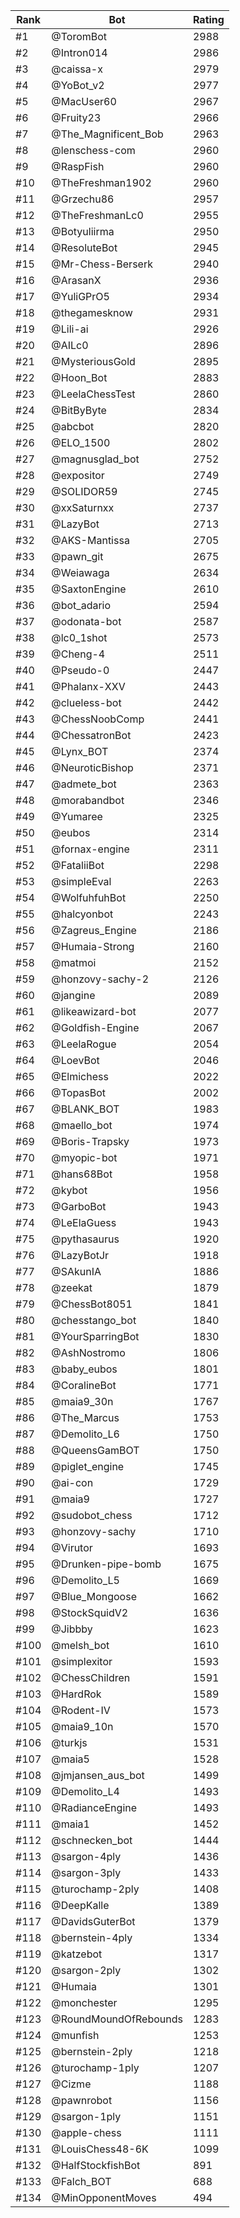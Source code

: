 Rank|Bot|Rating
---|---|---
#1|@ToromBot|2988
#2|@Intron014|2986
#3|@caissa-x|2979
#4|@YoBot_v2|2977
#5|@MacUser60|2967
#6|@Fruity23|2966
#7|@The_Magnificent_Bob|2963
#8|@lenschess-com|2960
#9|@RaspFish|2960
#10|@TheFreshman1902|2960
#11|@Grzechu86|2957
#12|@TheFreshmanLc0|2955
#13|@Botyuliirma|2950
#14|@ResoluteBot|2945
#15|@Mr-Chess-Berserk|2940
#16|@ArasanX|2936
#17|@YuliGPrO5|2934
#18|@thegamesknow|2931
#19|@Lili-ai|2926
#20|@AILc0|2896
#21|@MysteriousGold|2895
#22|@Hoon_Bot|2883
#23|@LeelaChessTest|2860
#24|@BitByByte|2834
#25|@abcbot|2820
#26|@ELO_1500|2802
#27|@magnusglad_bot|2752
#28|@expositor|2749
#29|@SOLIDOR59|2745
#30|@xxSaturnxx|2737
#31|@LazyBot|2713
#32|@AKS-Mantissa|2705
#33|@pawn_git|2675
#34|@Weiawaga|2634
#35|@SaxtonEngine|2610
#36|@bot_adario|2594
#37|@odonata-bot|2587
#38|@lc0_1shot|2573
#39|@Cheng-4|2511
#40|@Pseudo-0|2447
#41|@Phalanx-XXV|2443
#42|@clueless-bot|2442
#43|@ChessNoobComp|2441
#44|@ChessatronBot|2423
#45|@Lynx_BOT|2374
#46|@NeuroticBishop|2371
#47|@admete_bot|2363
#48|@morabandbot|2346
#49|@Yumaree|2325
#50|@eubos|2314
#51|@fornax-engine|2311
#52|@FataliiBot|2298
#53|@simpleEval|2263
#54|@WolfuhfuhBot|2250
#55|@halcyonbot|2243
#56|@Zagreus_Engine|2186
#57|@Humaia-Strong|2160
#58|@matmoi|2152
#59|@honzovy-sachy-2|2126
#60|@jangine|2089
#61|@likeawizard-bot|2077
#62|@Goldfish-Engine|2067
#63|@LeelaRogue|2054
#64|@LoevBot|2046
#65|@Elmichess|2022
#66|@TopasBot|2002
#67|@BLANK_BOT|1983
#68|@maello_bot|1974
#69|@Boris-Trapsky|1973
#70|@myopic-bot|1971
#71|@hans68Bot|1958
#72|@kybot|1956
#73|@GarboBot|1943
#74|@LeElaGuess|1943
#75|@pythasaurus|1920
#76|@LazyBotJr|1918
#77|@SAkunIA|1886
#78|@zeekat|1879
#79|@ChessBot8051|1841
#80|@chesstango_bot|1840
#81|@YourSparringBot|1830
#82|@AshNostromo|1806
#83|@baby_eubos|1801
#84|@CoralineBot|1771
#85|@maia9_30n|1767
#86|@The_Marcus|1753
#87|@Demolito_L6|1750
#88|@QueensGamBOT|1750
#89|@piglet_engine|1745
#90|@ai-con|1729
#91|@maia9|1727
#92|@sudobot_chess|1712
#93|@honzovy-sachy|1710
#94|@Virutor|1693
#95|@Drunken-pipe-bomb|1675
#96|@Demolito_L5|1669
#97|@Blue_Mongoose|1662
#98|@StockSquidV2|1636
#99|@Jibbby|1623
#100|@melsh_bot|1610
#101|@simplexitor|1593
#102|@ChessChildren|1591
#103|@HardRok|1589
#104|@Rodent-IV|1573
#105|@maia9_10n|1570
#106|@turkjs|1531
#107|@maia5|1528
#108|@jmjansen_aus_bot|1499
#109|@Demolito_L4|1493
#110|@RadianceEngine|1493
#111|@maia1|1452
#112|@schnecken_bot|1444
#113|@sargon-4ply|1436
#114|@sargon-3ply|1433
#115|@turochamp-2ply|1408
#116|@DeepKalle|1389
#117|@DavidsGuterBot|1379
#118|@bernstein-4ply|1334
#119|@katzebot|1317
#120|@sargon-2ply|1302
#121|@Humaia|1301
#122|@monchester|1295
#123|@RoundMoundOfRebounds|1283
#124|@munfish|1253
#125|@bernstein-2ply|1218
#126|@turochamp-1ply|1207
#127|@Cizme|1188
#128|@pawnrobot|1156
#129|@sargon-1ply|1151
#130|@apple-chess|1111
#131|@LouisChess48-6K|1099
#132|@HalfStockfishBot|891
#133|@Falch_BOT|688
#134|@MinOpponentMoves|494
